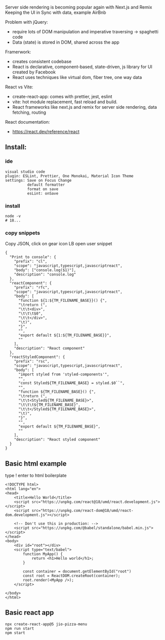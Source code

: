Server side rendering is becoming popular again with Next.js and Remix
Keeping the UI in Sync with data, example AirBnb

Problem with jQuery:
- require lots of DOM manipulation and imperative traversing -> spaghetti code
- Data (state) is stored in DOM, shared across the app

Framerwork:
- creates consistent codebase
- React is declarative, component-based, state-driven, js library for UI created by Facebook
- React uses techniques like virtual dom, fiber tree, one way data

React vs Vite:
- create-react-app: comes with prettier, jest, eslint
- vite: hot module replacement, fast reload and build.
- React frameworks like next.js and remix for server side rendering, data fetching, routing

React documentation:
- https://react.dev/reference/react
## Install:
### ide
```
visual studio code
plugin: ESLint, Prettier, One Monokai, Material Icon Theme
settings: Save on Focus Change
          default formatter
          format on save
          esLint: onSave
```
### install
```
node -v
# 18...
```
### copy snippets 
Copy JSON, click on gear icon LB open user snippet
```
{
  "Print to console": {
    "prefix": "cl",
    "scope": "javascript,typescript,javascriptreact",
    "body": ["console.log($1)"],
    "description": "console.log"
  },
  "reactComponent": {
    "prefix": "rfc",
    "scope": "javascript,typescript,javascriptreact",
    "body": [
      "function ${1:${TM_FILENAME_BASE}}() {",
      "\treturn (",
      "\t\t<div>",
      "\t\t\t$0",
      "\t\t</div>",
      "\t)",
      "}",
      "",
      "export default ${1:${TM_FILENAME_BASE}}",
      ""
    ],
    "description": "React component"
  },
  "reactStyledComponent": {
    "prefix": "rsc",
    "scope": "javascript,typescript,javascriptreact",
    "body": [
      "import styled from 'styled-components'",
      "",
      "const Styled${TM_FILENAME_BASE} = styled.$0``",
      "",
      "function ${TM_FILENAME_BASE}() {",
      "\treturn (",
      "\t\t<Styled${TM_FILENAME_BASE}>",
      "\t\t\t${TM_FILENAME_BASE}",
      "\t\t</Styled${TM_FILENAME_BASE}>",
      "\t)",
      "}",
      "",
      "export default ${TM_FILENAME_BASE}",
      ""
    ],
    "description": "React styled component"
  }
}
```
## Basic html example 
type ! enter to html boilerplate
```
<!DOCTYPE html>
<html lang="en">
<head>
    <title>Hello World</title>
    <script src="https://unpkg.com/react@18/umd/react.development.js"></script>
    <script src="https://unpkg.com/react-dom@18/umd/react-dom.development.js"></script>

    <!-- Don't use this in production: -->
    <script src="https://unpkg.com/@babel/standalone/babel.min.js"></script>
</head>
<body>
    <div id="root"></div>
    <script type="text/babel">
        function MyApp() {
            return <h1>Hello world</h1>;
        }

        const container = document.getElementById("root")
        const root = ReactDOM.createRoot(container);
        root.render(<MyApp />);
    </script>
    
</body>
</html>
```
## Basic react app
```
npx create-react-app@5 jio-pizza-menu
npm run start 
npm start
```